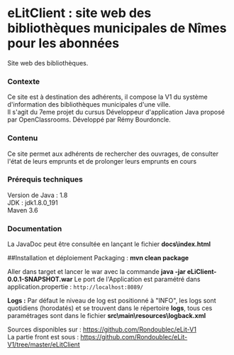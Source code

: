 # eLitClient : site web des bibliothèques municipales de Nîmes pour les abonnées
Site web des bibliothèques.

### Contexte  
Ce site est à destination des adhérents, il compose la V1 du système d'information des bibliothèques municipales d'une ville.  
Il s'agit du 7eme projet du cursus Développeur d'application Java proposé par OpenClassrooms.
Développé par Rémy Bourdoncle.  

### Contenu
Ce site permet aux adhérents de rechercher des ouvrages, de consulter l'état de leurs emprunts et de prolonger leurs emprunts en cours

### Prérequis techniques
Version de Java : 1.8  
JDK : jdk1.8.0_191  
Maven 3.6  

### Documentation
La JavaDoc peut être consultée en lançant le fichier **docs\index.html**  

##Installation et déploiement
Packaging : **mvn clean package**

Aller dans target et lancer le war avec la commande
**java -jar eLiClient-0.0.1-SNAPSHOT.war**
Le port de l'Application est paramétré dans application.propertie  : `http://localhost:8089/`  

**Logs :** Par défaut le niveau de log est positionné à "INFO", les logs sont quotidiens (horodatés) et se trouvent dans le répertoire **logs**, tous ces paramétrages sont dans le fichier **src\main\resources\logback.xml**


Sources disponibles sur : https://github.com/Rondoublec/eLit-V1  
La partie front est sous :  https://github.com/Rondoublec/eLit-V1/tree/master/eLitClient

